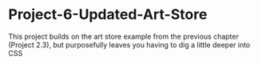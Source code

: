 # Project-6-Updated-Art-Store
This project builds on the art store example from the previous chapter (Project 2.3),  but purposefully leaves you having to dig a little deeper into CSS
